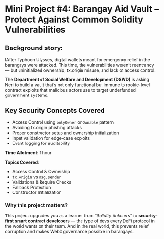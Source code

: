 # Mini Project #4: Barangay Aid Vault – Protect Against Common Solidity Vulnerabilities

## Background story:

IAfter Typhoon Ulysses, digital wallets meant for emergency relief in the barangays were attacked. This time, the vulnerabilities weren’t reentrancy — but uninitialized ownership, tx.origin misuse, and lack of access control.

The **Department of Social Welfare and Development (DSWD)** is asking Neri to build a vault that’s not only functional but immune to rookie-level contract exploits that malicious actors use to target underfunded government systems.

## Key Security Concepts Covered

- Access Control using `onlyOwner` or `Ownable` pattern
- Avoiding tx.origin phishing attacks
- Proper constructor setup and ownership initialization
- Input validation for edge-case exploits
- Event logging for auditability

**Time Allotment**: 1 hour

**Topics Covered**:

- Access Control & Ownership
- `tx.origin` vs `msg.sender`
- Validations & Require Checks
- Fallback Protection
- Constructor Initialization

### Why this project matters?

This project upgrades you as a learner from “_Solidity tinkerers_” to **security-first smart contract developer**s — the type of devs every DeFi protocol in the world wants on their team. And in the real world, this prevents relief corruption and makes Web3 governance possible in barangays.
